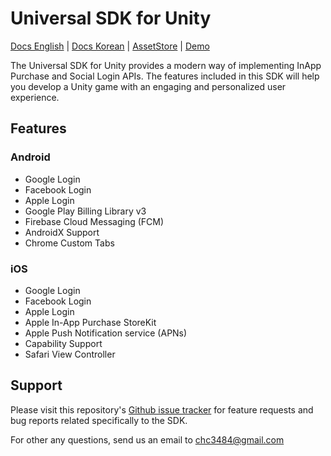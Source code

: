 # Universal SDK for Unity

[Docs English](./docs/en/README.md) | [Docs Korean](./docs/ko/README.md) | [AssetStore](https://assetstore.unity.com/packages/tools/integration/universal-sdk-204843) | [Demo](https://github.com/coolishbee/universal-sdk-unity-demo)

The Universal SDK for Unity provides a modern way of implementing InApp Purchase and Social Login APIs. The features included in this SDK will help you develop a Unity game with an engaging and personalized user experience.

## Features

### Android

- Google Login
- Facebook Login
- Apple Login
- Google Play Billing Library v3
- Firebase Cloud Messaging (FCM)
- AndroidX Support
- Chrome Custom Tabs

### iOS

- Google Login
- Facebook Login
- Apple Login
- Apple In-App Purchase StoreKit
- Apple Push Notification service (APNs)
- Capability Support
- Safari View Controller

## Support

Please visit this repository's [Github issue tracker](https://github.com/jameschun7/universal-sdk-unity/issues) for feature requests and bug reports related specifically to the SDK.

For other any questions, send us an email to chc3484@gmail.com
